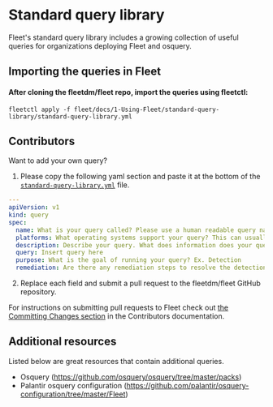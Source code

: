 # Standard query library

Fleet's standard query library includes a growing collection of useful queries for organizations deploying Fleet and osquery.

## Importing the queries in Fleet

#### After cloning the fleetdm/fleet repo, import the queries using fleetctl:
```
fleetctl apply -f fleet/docs/1-Using-Fleet/standard-query-library/standard-query-library.yml
```

## Contributors

Want to add your own query?

1. Please copy the following yaml section and paste it at the bottom of the [`standard-query-library.yml`](./standard-query-library.yml) file.
```yaml
---
apiVersion: v1
kind: query
spec:
  name: What is your query called? Please use a human readable query name.
  platforms: What operating systems support your query? This can usually be determined by the osquery tables included in your query. Heading to the https://osquery.io/schema webpage to see which operating systems are supported by the tables you include.
  description: Describe your query. What does information does your query reveal?
  query: Insert query here
  purpose: What is the goal of running your query? Ex. Detection
  remediation: Are there any remediation steps to resolve the detection triggered by your query? If not, insert "N/A."
```
2. Replace each field and submit a pull request to the fleetdm/fleet GitHub repository.

For instructions on submitting pull requests to Fleet check out [the Committing Changes section](https://github.com/fleetdm/fleet/blob/58445ede82550cb574775a83ae4cf5433f325a7e/docs/4-Contribution/4-Committing-Changes.md#committing-changes) in the Contributors documentation.

## Additional resources

Listed below are great resources that contain additional queries.

- Osquery (https://github.com/osquery/osquery/tree/master/packs)
- Palantir osquery configuration (https://github.com/palantir/osquery-configuration/tree/master/Fleet)